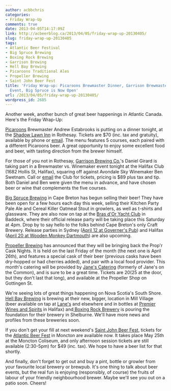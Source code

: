 ```yaml
---
author: acbbchris
categories:
- Friday Wrap-Up
comments: true
date: 2013-04-05T14:17:09Z
link: http://acbeerblog.ca/2013/04/05/friday-wrap-up-20130405/
slug: friday-wrap-up-20130405
tags:
- Atlantic Beer Festival
- Big Spruce Brewing
- Boxing Rock Brewing
- Garrison Brewing
- Hell Bay Brewing
- Picaroons Traditional Ales
- Propeller Brewing
- Saint John Beer Fest
title: 'Friday Wrap-up: Picaroons Brewmaster Dinner, Garrison Brewmaster vs. Winemaker
  Event, Big Spruce is Now Open'
url: /2013/04/05/friday-wrap-up-20130405/
wordpress_id: 2685
---
```


Another week, another bunch of great beer happenings in Atlantic Canada. Here's the Friday Wrap-Up:

[Picaroons](http://www.picaroons.ca/) Brewmaster Andrew Estabrooks is putting on a dinner tonight, at the [Shadow Lawn Inn](http://www.shadowlawninn.com/brewmaster-s-dinner-menu.html) in Rothesay. Tickets are $70 (inc. tax and gratuity), available by phone or [email](mailto:inquiries@shadowlawninn.com). The menu features 5 courses, each paired with a different Picaroons beer. A great opportunity to enjoy some excellent food and beer, with tasting direction from the brewer himself.

For those of you not in Rothesay, [Garrison Brewing Co.](http://www.garrisonbrewing.com/)'s Daniel Girard is taking part in a Brewmaster vs. Winemaker event tonight at the Halifax Club (1682 Hollis St, Halifax), squaring off against Avondale Sky Winemaker Ben Swetnam. Call or [email](mailto:reservations@halifaxclub.ns.ca) the Club for tickets, pricing is $89 plus tax and tip. Both Daniel and Ben were given the menu in advance, and have chosen beer or wine that complements the five courses.

[Big Spruce Brewing](https://www.facebook.com/BigSpruceBrewing) in Cape Breton has begun selling their beer! They have been open for a few hours each day this week, selling their Kitchen Party Pale Ale and Cereal Killer Oatmeal Stout in growlers, as well as t-shirts and glassware. They are also now on tap at the [Bras d'Or Yacht Club](http://www.brasdoryachtclub.ca/) in Baddeck, where their official release party will be taking place this Saturday at 4pm. Drop by to say hello to the folks behind Cape Breton's only Craft Brewery. Release parties in Sydney ([April 12 at Governer's Pub](https://www.facebook.com/events/623117071048185/)) and Halifax ([April 20 at Wooden Monkey Dartmouth](https://www.facebook.com/events/506105079427278/)) are also upcoming.

[Propeller Brewing](http://drinkpropeller.ca/) has announced that they will be bringing back the Prop'r Cask Nights. It is held on the last Friday of the month (the next one is April 26th), and features a special cask of their beer (previous casks have been dry-hopped or had cherries added), and pair with a local food provider. This month's catering will be provided by [Jane's Catering](http://janesonthecommon.com/) (formerly of Jane's on the Common), and is sure to be a great time. Tickets are $20 ($25 at the door, but they don't last that long), and available at the Propeller Shop on Gottingen St.

We're seeing lots of great things happening on Nova Scotia's South Shore. [Hell Bay Brewing](https://www.facebook.com/Hellbaybrewing) is brewing at their new, bigger, location in Mill Village (beer available on tap at [Lane's](http://www.lanesprivateerinn.com/) and elsewhere and in bottles at [Premier Wines and Spirits](http://premierwines.ca/) in Halifax) and[ Boxing Rock Brewery](http://boxingrock.ca/) is pouring the foundation for their brewery in Shelburne. We'll have more news and profiles from these breweries soon.

If you don't get your fill at next weekend's [Saint John Beer Fest](https://www.facebook.com/SaintJohnBeerFest), tickets for the [Atlantic Beer Fest](http://www.atlanticbeerfestival.ca/) in Moncton are available now. It takes place May 25th at the Moncton Coliseum, and only afternoon session tickets are still available (2:30-5pm) for $49 (inc. tax). We hope to have a beer list for that shortly.

And finally, don't forget to get out and buy a pint, bottle or growler from your favourite local brewery or brewpub. It's one thing to talk about beer events, but the real fun is enjoying (responsibly, of course) the fruits of labour of your friendly neighbourhood brewer. Maybe we'll see you out on a patio soon. Cheers!
